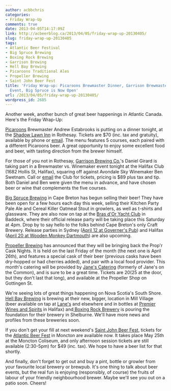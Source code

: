 ```yaml
---
author: acbbchris
categories:
- Friday Wrap-Up
comments: true
date: 2013-04-05T14:17:09Z
link: http://acbeerblog.ca/2013/04/05/friday-wrap-up-20130405/
slug: friday-wrap-up-20130405
tags:
- Atlantic Beer Festival
- Big Spruce Brewing
- Boxing Rock Brewing
- Garrison Brewing
- Hell Bay Brewing
- Picaroons Traditional Ales
- Propeller Brewing
- Saint John Beer Fest
title: 'Friday Wrap-up: Picaroons Brewmaster Dinner, Garrison Brewmaster vs. Winemaker
  Event, Big Spruce is Now Open'
url: /2013/04/05/friday-wrap-up-20130405/
wordpress_id: 2685
---
```


Another week, another bunch of great beer happenings in Atlantic Canada. Here's the Friday Wrap-Up:

[Picaroons](http://www.picaroons.ca/) Brewmaster Andrew Estabrooks is putting on a dinner tonight, at the [Shadow Lawn Inn](http://www.shadowlawninn.com/brewmaster-s-dinner-menu.html) in Rothesay. Tickets are $70 (inc. tax and gratuity), available by phone or [email](mailto:inquiries@shadowlawninn.com). The menu features 5 courses, each paired with a different Picaroons beer. A great opportunity to enjoy some excellent food and beer, with tasting direction from the brewer himself.

For those of you not in Rothesay, [Garrison Brewing Co.](http://www.garrisonbrewing.com/)'s Daniel Girard is taking part in a Brewmaster vs. Winemaker event tonight at the Halifax Club (1682 Hollis St, Halifax), squaring off against Avondale Sky Winemaker Ben Swetnam. Call or [email](mailto:reservations@halifaxclub.ns.ca) the Club for tickets, pricing is $89 plus tax and tip. Both Daniel and Ben were given the menu in advance, and have chosen beer or wine that complements the five courses.

[Big Spruce Brewing](https://www.facebook.com/BigSpruceBrewing) in Cape Breton has begun selling their beer! They have been open for a few hours each day this week, selling their Kitchen Party Pale Ale and Cereal Killer Oatmeal Stout in growlers, as well as t-shirts and glassware. They are also now on tap at the [Bras d'Or Yacht Club](http://www.brasdoryachtclub.ca/) in Baddeck, where their official release party will be taking place this Saturday at 4pm. Drop by to say hello to the folks behind Cape Breton's only Craft Brewery. Release parties in Sydney ([April 12 at Governer's Pub](https://www.facebook.com/events/623117071048185/)) and Halifax ([April 20 at Wooden Monkey Dartmouth](https://www.facebook.com/events/506105079427278/)) are also upcoming.

[Propeller Brewing](http://drinkpropeller.ca/) has announced that they will be bringing back the Prop'r Cask Nights. It is held on the last Friday of the month (the next one is April 26th), and features a special cask of their beer (previous casks have been dry-hopped or had cherries added), and pair with a local food provider. This month's catering will be provided by [Jane's Catering](http://janesonthecommon.com/) (formerly of Jane's on the Common), and is sure to be a great time. Tickets are $20 ($25 at the door, but they don't last that long), and available at the Propeller Shop on Gottingen St.

We're seeing lots of great things happening on Nova Scotia's South Shore. [Hell Bay Brewing](https://www.facebook.com/Hellbaybrewing) is brewing at their new, bigger, location in Mill Village (beer available on tap at [Lane's](http://www.lanesprivateerinn.com/) and elsewhere and in bottles at [Premier Wines and Spirits](http://premierwines.ca/) in Halifax) and[ Boxing Rock Brewery](http://boxingrock.ca/) is pouring the foundation for their brewery in Shelburne. We'll have more news and profiles from these breweries soon.

If you don't get your fill at next weekend's [Saint John Beer Fest](https://www.facebook.com/SaintJohnBeerFest), tickets for the [Atlantic Beer Fest](http://www.atlanticbeerfestival.ca/) in Moncton are available now. It takes place May 25th at the Moncton Coliseum, and only afternoon session tickets are still available (2:30-5pm) for $49 (inc. tax). We hope to have a beer list for that shortly.

And finally, don't forget to get out and buy a pint, bottle or growler from your favourite local brewery or brewpub. It's one thing to talk about beer events, but the real fun is enjoying (responsibly, of course) the fruits of labour of your friendly neighbourhood brewer. Maybe we'll see you out on a patio soon. Cheers!
